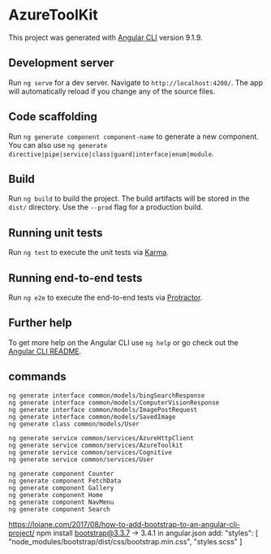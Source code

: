 # AzureToolKit

This project was generated with [Angular CLI](https://github.com/angular/angular-cli) version 9.1.9.

## Development server

Run `ng serve` for a dev server. Navigate to `http://localhost:4200/`. The app will automatically reload if you change any of the source files.

## Code scaffolding

Run `ng generate component component-name` to generate a new component. You can also use `ng generate directive|pipe|service|class|guard|interface|enum|module`.

## Build

Run `ng build` to build the project. The build artifacts will be stored in the `dist/` directory. Use the `--prod` flag for a production build.

## Running unit tests

Run `ng test` to execute the unit tests via [Karma](https://karma-runner.github.io).

## Running end-to-end tests

Run `ng e2e` to execute the end-to-end tests via [Protractor](http://www.protractortest.org/).

## Further help

To get more help on the Angular CLI use `ng help` or go check out the [Angular CLI README](https://github.com/angular/angular-cli/blob/master/README.md).

## commands

    ng generate interface common/models/bingSearchResponse
    ng generate interface common/models/ComputerVisionResponse
    ng generate interface common/models/ImagePostRequest
    ng generate interface common/models/SavedImage
    ng generate class common/models/User

    ng generate service common/services/AzureHttpClient
    ng generate service common/services/AzureToolkit
    ng generate service common/services/Cognitive
    ng generate service common/services/User

    ng generate component Counter
    ng generate component FetchData
    ng generate component Gallery
    ng generate component Home
    ng generate component NavMenu
    ng generate component Search

https://loiane.com/2017/08/how-to-add-bootstrap-to-an-angular-cli-project/
    npm install bootstrap@3.3.7 -> 3.4.1
    in angular.json add:
        "styles": [
        "node_modules/bootstrap/dist/css/bootstrap.min.css",
        "styles.scss"
        ]

